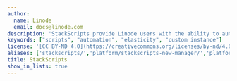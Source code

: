 ```yaml
---
author:
  name: Linode
  email: docs@linode.com
description: 'StackScripts provide Linode users with the ability to automate the deployment of custom systems on top Linode’s default Linux distribution images. All StackScripts are stored in the Linode Cloud Manager and can be accessed whenever you deploy a Linode.'
keywords: ["scripts", "automation", "elasticity", "custom instance"]
license: '[CC BY-ND 4.0](https://creativecommons.org/licenses/by-nd/4.0)'
aliases: ['stackscripts/','platform/stackscripts-new-manager/','platform/stackscripts-classic-manager/']
title: StackScripts
show_in_lists: true
---
```


